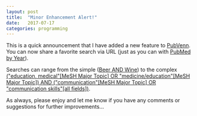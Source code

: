 ```yaml
---
layout: post
title:  "Minor Enhancement Alert!"
date:   2017-07-17
categories: programming
---
```

This is a quick announcement that I have added a new feature to [PubVenn](https://pubvenn.appspot.com/). You can now share a favorite search via URL (just as you can with [PubMed by Year](https://esperr.github.io/pubmed-by-year/)).

Searches can range from the simple (<a href="https://pubvenn.appspot.com/?beer%20AND%20wine">Beer AND Wine</a>) to the complex <a href="https://pubvenn.appspot.com/?(%22education%2C%20medical%22%5BMeSH%20Major%20Topic%5D%20OR%20%22medicine%2Feducation%22%5BMeSH%20Major%20Topic%5D)%20AND%20(%22communication%22%5BMeSH%20Major%20Topic%5D%20OR%20%22communication%20skills%22%5Ball%20fields%5D)">("education, medical"[MeSH Major Topic] OR "medicine/education"[MeSH Major Topic]) AND ("communication"[MeSH Major Topic] OR "communication skills"[all fields])</a>.

As always, please enjoy and let me know if you have any comments or suggestions for further improvements...
